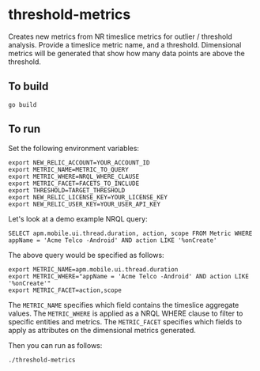 # threshold-metrics
Creates new metrics from NR timeslice metrics for outlier / threshold analysis.
Provide a timeslice metric name, and a threshold.  Dimensional metrics will be generated that
show how many data points are above the threshold.

## To build
```
go build
```

## To run
Set the following environment variables:
```
export NEW_RELIC_ACCOUNT=YOUR_ACCOUNT_ID
export METRIC_NAME=METRIC_TO_QUERY
export METRIC_WHERE=NRQL_WHERE_CLAUSE
export METRIC_FACET=FACETS_TO_INCLUDE
export THRESHOLD=TARGET_THRESHOLD
export NEW_RELIC_LICENSE_KEY=YOUR_LICENSE_KEY
export NEW_RELIC_USER_KEY=YOUR_USER_API_KEY
```
Let's look at a demo example NRQL query:
```
SELECT apm.mobile.ui.thread.duration, action, scope FROM Metric WHERE appName = 'Acme Telco -Android' AND action LIKE '%onCreate'
```
The above query would be specified as follows:
```
export METRIC_NAME=apm.mobile.ui.thread.duration
export METRIC_WHERE="appName = 'Acme Telco -Android' AND action LIKE '%onCreate'"
export METRIC_FACET=action,scope
```
The `METRIC_NAME` specifies which field contains the timeslice aggregate values.
The `METRIC_WHERE` is applied as a NRQL WHERE clause to filter to specific entities and metrics.
The `METRIC_FACET` specifies which fields to apply as attributes on the dimensional metrics generated.

Then you can run as follows:
```
./threshold-metrics
```
